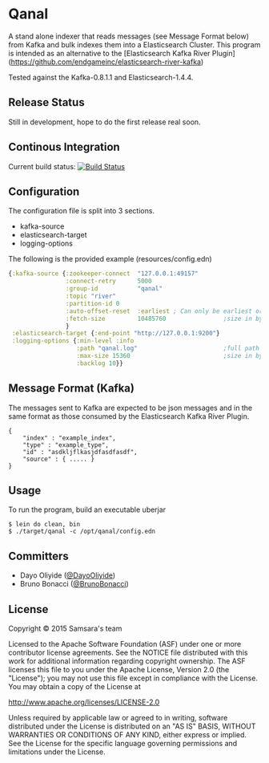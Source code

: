 # Qanal

A stand alone indexer that reads messages (see Message Format below) from Kafka and bulk indexes them into a Elasticsearch Cluster.
This program is intended as an alternative to the [Elasticsearch Kafka River Plugin] (https://github.com/endgameinc/elasticsearch-river-kafka)

Tested against the Kafka-0.8.1.1 and Elasticsearch-1.4.4.

## Release Status
Still in development, hope to do the first release real soon.

## Continous Integration
Current build status: [![Build Status](https://travis-ci.org/samsara/qanal.svg?branch=master)](https://travis-ci.org/samsara/qanal.svg?branch=master)


## Configuration
The configuration file is split into 3 sections.
* kafka-source
* elasticsearch-target
* logging-options

The following is the provided example (resources/config.edn)
```clojure
{:kafka-source {:zookeeper-connect  "127.0.0.1:49157"
                :connect-retry      5000
                :group-id           "qanal"
                :topic "river"
                :partition-id 0
                :auto-offset-reset  :earliest ; Can only be earliest or latest
                :fetch-size         10485760                ;size in bytes
                }
 :elasticsearch-target {:end-point "http://127.0.0.1:9200"}
 :logging-options {:min-level :info
                   :path "qanal.log"                        ;full path name for the file
                   :max-size 15360                          ;size in bytes
                   :backlog 10}}
```

## Message Format (Kafka)
The messages sent to Kafka are expected to be json messages and in the same format as those
consumed by the Elasticsearch Kafka River Plugin.

	{
		"index" : "example_index",
		"type" : "example_type",
		"id" : "asdkljflkasjdfasdfasdf",
		"source" : { ..... }
	}
## Usage

To run the program, build an executable uberjar

    $ lein do clean, bin
    $ ./target/qanal -c /opt/qanal/config.edn

## Committers

  * Dayo Oliyide  ([@DayoOliyide](https://github.com/DayoOliyide))
  * Bruno Bonacci ([@BrunoBonacci](https://github.com/BrunoBonacci))

## License

Copyright © 2015 Samsara's team

Licensed to the Apache Software Foundation (ASF) under one
or more contributor license agreements.  See the NOTICE file
distributed with this work for additional information
regarding copyright ownership.  The ASF licenses this file
to you under the Apache License, Version 2.0 (the
"License"); you may not use this file except in compliance
with the License.  You may obtain a copy of the License at

  http://www.apache.org/licenses/LICENSE-2.0

Unless required by applicable law or agreed to in writing,
software distributed under the License is distributed on an
"AS IS" BASIS, WITHOUT WARRANTIES OR CONDITIONS OF ANY
KIND, either express or implied.  See the License for the
specific language governing permissions and limitations
under the License.
